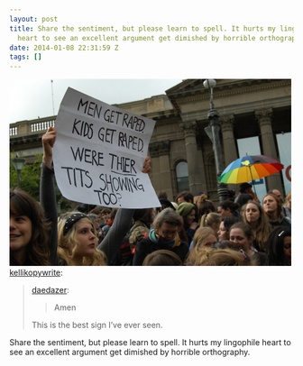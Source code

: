 ```yaml
---
layout: post
title: Share the sentiment, but please learn to spell. It hurts my lingophile
  heart to see an excellent argument get dimished by horrible orthography.
date: 2014-01-08 22:31:59 Z
tags: []
---
```

![](/media/2014/01/72700698810.jpg)
[kellikopywrite](http://kellikopywrite.tumblr.com/post/9254286411):

> [daedazer](http://daedazer.tumblr.com/post/9254139017):
> 
> > Amen
> 
> This is the best sign I’ve ever seen.

Share the sentiment, but please learn to spell. It hurts my lingophile heart to see an excellent argument get dimished by horrible orthography.
